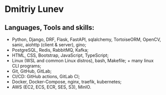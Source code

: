 # Dmitriy Lunev

## Languages, Tools and skills:
- Python, Django, DRF, Flask, FastAPI, sqlalchemy, TortoiseORM, OpenCV, sanic, aiohttp (client & server), gino;
- PostgreSQL, Redis, RabbitMQ, Kafka;
- HTML, CSS, Bootstrap, JavaScript, TypeScript;
- Linux (WSL and common Linux distros), bash, Makefile; + many linux CLI programs;
- Git, GitHub, GitLab;
- CI/CD: GitHub actions, GitLab CI;
- Docker, Docker-Compose, nginx, traefik, kubernetes;
- AWS (EC2, ECS, ECR, SES, S3), MinIO.
